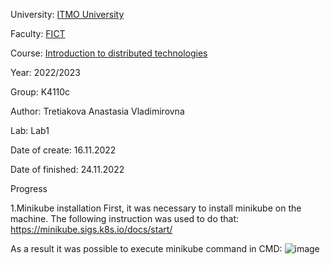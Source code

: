 University: [ITMO University](https://itmo.ru/ru/)

Faculty: [FICT](https://fict.itmo.ru)

Course: [Introduction to distributed technologies](https://github.com/itmo-ict-faculty/introduction-to-distributed-technologies)

Year: 2022/2023

Group: K4110c

Author: Tretiakova Anastasia Vladimirovna

Lab: Lab1

Date of create: 16.11.2022

Date of finished: 24.11.2022

Progress

1.Minikube installation
First, it was necessary to install minikube on the machine. The following instruction was used to do that: https://minikube.sigs.k8s.io/docs/start/

As a result it was possible to execute minikube command in CMD:
![image](https://user-images.githubusercontent.com/44613206/203626013-8fadef4b-1039-4fd4-9e2d-c1f25b1d5fb0.png)

